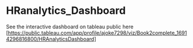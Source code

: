 # HRanalytics_Dashboard
See the interactive dashboard on tableau public here [https://public.tableau.com/app/profile/ajoke7298/viz/Book2complete_16914296816800/HRAnalyticsDashboard]
